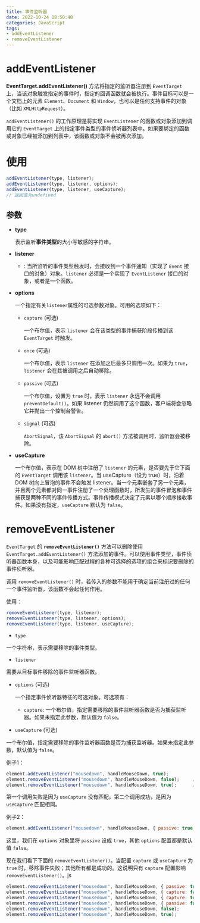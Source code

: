 ```yaml
---
title: 事件监听器
date: 2022-10-24 18:50:48
categories: JavaScript
tags:
- addEventListener
- removeEventListener
---
```


# addEventListener

**EventTarget.addEventListener()** 方法将指定的监听器注册到 `EventTarget` 上，当该对象触发指定的事件时，指定的回调函数就会被执行。事件目标可以是一个文档上的元素 `Element`、`Document` 和 `Window`，也可以是任何支持事件的对象（比如 `XMLHttpRequest`）。

`addEventListener()` 的工作原理是将实现 `EventListener` 的函数或对象添加到调用它的 `EventTarget` 上的指定事件类型的事件侦听器列表中。如果要绑定的函数或对象已经被添加到列表中，该函数或对象不会被再次添加。

# 使用

```js
addEventListener(type, listener);
addEventListener(type, listener, options);
addEventListener(type, listener, useCapture);
// 返回值为undefined
```

## 参数

- **type**

  表示监听**事件类型**的大小写敏感的字符串。

- **listener**

  - : 当所监听的事件类型触发时，会接收到一个事件通知（实现了 `Event` 接口的对象）对象。`listener` 必须是一个实现了 `EventListener` 接口的对象，或者是一个函数。

- **options**

   一个指定有关`listener`属性的可选参数对象。可用的选项如下：

  - `capture` (可选)

    一个布尔值，表示 `listener` 会在该类型的事件捕获阶段传播到该 `EventTarget` 时触发。

  - `once` (可选)

    一个布尔值，表示 `listener` 在添加之后最多只调用一次。如果为 `true`，`listener` 会在其被调用之后自动移除。

  - `passive` (可选)

    一个布尔值，设置为 `true` 时，表示 `listener` 永远不会调用 `preventDefault()`。如果 listener 仍然调用了这个函数，客户端将会忽略它并抛出一个控制台警告。

  - `signal` (可选)

    `AbortSignal`，该 `AbortSignal` 的 `abort()` 方法被调用时，监听器会被移除。

- **useCapture**

  一个布尔值，表示在 DOM 树中注册了 `listener` 的元素，是否要先于它下面的 `EventTarget` 调用该 `listener`。当 useCapture（设为 true）时，沿着 DOM 树向上冒泡的事件不会触发 listener。当一个元素嵌套了另一个元素，并且两个元素都对同一事件注册了一个处理函数时，所发生的事件冒泡和事件捕获是两种不同的事件传播方式。事件传播模式决定了元素以哪个顺序接收事件。如果没有指定，`useCapture` 默认为 `false`。

# removeEventListener

`EventTarget` 的 **`removeEventListener()`** 方法可以删除使用 `EventTarget.addEventListener()` 方法添加的事件。可以使用事件类型，事件侦听器函数本身，以及可能影响匹配过程的各种可选择的选项的组合来标识要删除的事件侦听器。

调用 `removeEventListener()` 时，若传入的参数不能用于确定当前注册过的任何一个事件监听器，该函数不会起任何作用。

使用：

```js
removeEventListener(type, listener);
removeEventListener(type, listener, options);
removeEventListener(type, listener, useCapture);
```

- `type`

一个字符串，表示需要移除的事件类型。

- `listener`

需要从目标事件移除的事件监听器函数。

- `options` (可选)

  一个指定事件侦听器特征的可选对象。可选项有：

  - `capture`: 一个布尔值，指定需要移除的事件监听器函数是否为捕获监听器。如果未指定此参数，默认值为 `false`。

- `useCapture` (可选)

一个布尔值，指定需要移除的事件监听器函数是否为捕获监听器。如果未指定此参数，默认值为 `false`。

例子1：

```js
element.addEventListener("mousedown", handleMouseDown, true);
element.removeEventListener("mousedown", handleMouseDown, false);     // 失败
element.removeEventListener("mousedown", handleMouseDown, true);      // 成功
```

第一个调用失败是因为 `useCapture` 没有匹配。第二个调用成功，是因为 `useCapture` 匹配相同。

例子2：

```js
element.addEventListener("mousedown", handleMouseDown, { passive: true });
```

这里，我们在 `options` 对象里将 `passive` 设成 `true`，其他 `options` 配置都是默认值 `false`。

现在我们看下下面的 `removeEventListener()`。当配置 `capture` 或 `useCapture` 为 `true` 时，移除事件失败；其他所有都是成功的。这说明只有 `capture` 配置影响 `removeEventListener()`。js

```js
element.removeEventListener("mousedown", handleMouseDown, { passive: true });     // 成功
element.removeEventListener("mousedown", handleMouseDown, { capture: false });    // 成功
element.removeEventListener("mousedown", handleMouseDown, { capture: true });     // 失败
element.removeEventListener("mousedown", handleMouseDown, { passive: false });    // 成功
element.removeEventListener("mousedown", handleMouseDown, false);                 // 成功
element.removeEventListener("mousedown", handleMouseDown, true);                  // 失败
```
